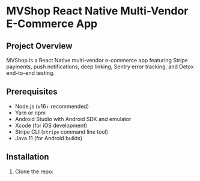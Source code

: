 # MVShop React Native Multi-Vendor E-Commerce App

## Project Overview
MVShop is a React Native multi-vendor e-commerce app featuring Stripe payments, push notifications, deep linking, Sentry error tracking, and Detox end-to-end testing.

## Prerequisites

- Node.js (v16+ recommended)
- Yarn or npm
- Android Studio with Android SDK and emulator
- Xcode (for iOS development)
- Stripe CLI (`stripe` command line tool)
- Java 11 (for Android builds)

## Installation

1. Clone the repo:
   